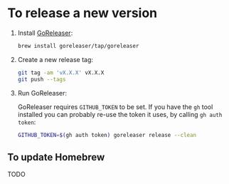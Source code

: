 # To release a new version

1. Install [GoReleaser](https://goreleaser.com/):

    ```sh
    brew install goreleaser/tap/goreleaser
    ```

2. Create a new release tag:

    ```sh
    git tag -am 'vX.X.X' vX.X.X
    git push --tags
    ```

3. Run GoReleaser:

    GoReleaser requires `GITHUB_TOKEN` to be set. If you have the `gh` tool installed you can probably re-use the token it uses, by calling `gh auth token`:

    ```sh
    GITHUB_TOKEN=$(gh auth token) goreleaser release --clean
    ```

## To update Homebrew

TODO
